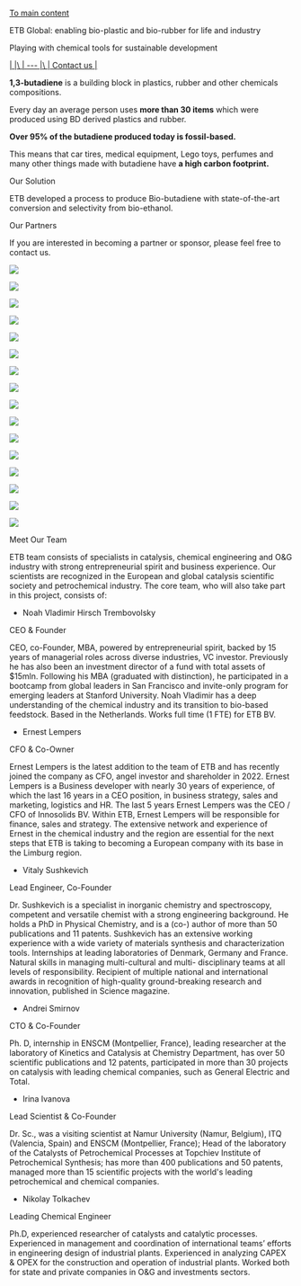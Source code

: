 [To main content](https://www.etbcat.com/#t-main-content)

ETB Global: enabling bio-plastic and bio-rubber for life and industry

Playing with chemical tools for sustainable development

[|     |\\
| --- |\\
| Contact us |](https://www.etbcat.com/contacts)

**1,3-butadiene** is a building block in plastics, rubber and other chemicals compositions.

Every day an average person uses **more than 30 items** which were produced using BD derived plastics and rubber.

**Over 95% of the butadiene produced today is fossil-based.**

This means that car tires, medical equipment, Lego toys, perfumes and many other things made with butadiene have **a high carbon footprint.**

Our Solution

ETB developed a process to produce Bio-butadiene with state-of-the-art conversion and selectivity from bio-ethanol.

Our Partners

If you are interested in becoming a partner or sponsor, please feel free to contact us.

[![](https://thb.tildacdn.net/tild6537-6538-4638-b433-633035646636/-/empty/chemelot.jpg)](https://www.brightlands.com/en/brightlands-chemelot-campus)

[![](https://thb.tildacdn.net/tild3066-3030-4239-b839-623061383266/-/empty/trinseo.png)](https://www.trinseo.com/)

[![](https://thb.tildacdn.net/tild3563-3135-4563-b762-656632633137/-/empty/MassChallenge_Logo.jpg)](https://masschallenge.org/programs-switzerland)

[![](https://thb.tildacdn.net/tild3563-3231-4865-a236-396361333339/-/empty/MITzuid_groot.jpg)](https://www.stimulus.nl/mit-zuid/)

[![](https://thb.tildacdn.net/tild6233-3736-4138-a663-623263656639/-/empty/nuevo-logo-fr_interi.jpg)](https://www.fundacionrepsol.com/)

![](https://thb.tildacdn.net/tild6561-6633-4431-b337-373761323663/-/empty/elastomers.png)

![](https://thb.tildacdn.net/tild6332-3561-4665-b830-303931656531/-/empty/paper-publicaition-l.png)

[![](https://thb.tildacdn.net/tild3565-6461-4333-a439-656434666662/-/empty/liof-logo.png)](https://liof.nl/en)

[![](https://thb.tildacdn.net/tild6537-6538-4638-b433-633035646636/-/empty/chemelot.jpg)](https://www.brightlands.com/en/brightlands-chemelot-campus)

[![](https://thb.tildacdn.net/tild3066-3030-4239-b839-623061383266/-/empty/trinseo.png)](https://www.trinseo.com/)

[![](https://thb.tildacdn.net/tild3563-3135-4563-b762-656632633137/-/empty/MassChallenge_Logo.jpg)](https://masschallenge.org/programs-switzerland)

[![](https://thb.tildacdn.net/tild3563-3231-4865-a236-396361333339/-/empty/MITzuid_groot.jpg)](https://www.stimulus.nl/mit-zuid/)

[![](https://thb.tildacdn.net/tild6233-3736-4138-a663-623263656639/-/empty/nuevo-logo-fr_interi.jpg)](https://www.fundacionrepsol.com/)

![](https://thb.tildacdn.net/tild6561-6633-4431-b337-373761323663/-/empty/elastomers.png)

![](https://thb.tildacdn.net/tild6332-3561-4665-b830-303931656531/-/empty/paper-publicaition-l.png)

[![](https://thb.tildacdn.net/tild3565-6461-4333-a439-656434666662/-/empty/liof-logo.png)](https://liof.nl/en)

Meet Our Team

ETB team consists of specialists in catalysis, chemical engineering and O&G industry with strong entrepreneurial spirit and business experience. Our scientists are recognized in the European and global catalysis scientific society and petrochemical industry. The core team, who will also take part in this project, consists of:

- Noah Vladimir Hirsch Trembovolsky







CEO & Founder











CEO, co-Founder, MBA, powered by entrepreneurial spirit, backed by 15 years of managerial roles across diverse industries, VC investor. Previously he has also been an investment director of a fund with total assets of $15mln. Following his MBA (graduated with distinction), he participated in a bootcamp from global leaders in San Francisco and invite-only program for emerging leaders at Stanford University. Noah Vladimir has a deep understanding of the chemical industry and its transition to bio-based feedstock. Based in the Netherlands. Works full time (1 FTE) for ETB BV.

- Ernest Lempers





CFO & Co-Owner









Ernest Lempers is the latest addition to the team of ETB and has recently joined the company as CFO, angel investor and shareholder in 2022. Ernest Lempers is a Business developer with nearly 30 years of experience, of which the last 16 years in a CEO position, in business strategy, sales and marketing, logistics and HR. The last 5 years Ernest Lempers was the CEO / CFO of Innosolids BV. Within ETB, Ernest Lempers will be responsible for finance, sales and strategy. The extensive network and experience of Ernest in the chemical industry and the region are essential for the next steps that ETB is taking to becoming a European company with its base in the Limburg region.

- Vitaly Sushkevich





Lead Engineer, Co-Founder











Dr. Sushkevich is a specialist in inorganic chemistry and spectroscopy, competent and versatile chemist with a strong engineering background. He holds a PhD in Physical Chemistry, and is a (co-) author of more than 50 publications and 11 patents. Sushkevich has an extensive working experience with a wide variety of materials synthesis and characterization tools. Internships at leading laboratories of Denmark, Germany and France. Natural skills in managing multi-cultural and multi- disciplinary teams at all levels of responsibility. Recipient of multiple national and international awards in recognition of high-quality ground-breaking research and innovation, published in Science magazine.

- Andrei Smirnov







CTO & Co-Founder











Ph. D, internship in ENSCM (Montpellier, France), leading researcher at the laboratory of Kinetics and Catalysis at Chemistry Department, has over 50 scientific publications and 12 patents, participated in more than 30 projects on catalysis with leading chemical companies, such as General Electric and Total.

- Irina Ivanova







Lead Scientist & Co-Founder











Dr. Sc., was a visiting scientist at Namur University (Namur, Belgium), ITQ (Valencia, Spain) and ENSCM (Montpellier, France); Head of the laboratory of the Catalysts of Petrochemical Processes at Topchiev Institute of Petrochemical Synthesis; has more than 400 publications and 50 patents, managed more than 15 scientific projects with the world's leading petrochemical and chemical companies.

- Nikolay Tolkachev





Leading Chemical Engineer











Ph.D, experienced researcher of catalysts and catalytic processes. Experienced in management and coordination of international teams’ efforts in engineering design of industrial plants. Experienced in analyzing CAPEX & OPEX for the construction and operation of industrial plants. Worked both for state and private companies in O&G and investments sectors.